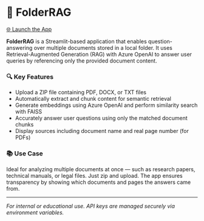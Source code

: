 # 📂 FolderRAG

[🌐 Launch the App](https://folderrag-ecgznykhrmhywjjru3zydb.streamlit.app/)

**FolderRAG** is a Streamlit-based application that enables question-answering over multiple documents stored in a local folder. It uses Retrieval-Augmented Generation (RAG) with Azure OpenAI to answer user queries by referencing only the provided document content.

### 🔍 Key Features

- Upload a ZIP file containing PDF, DOCX, or TXT files
- Automatically extract and chunk content for semantic retrieval
- Generate embeddings using Azure OpenAI and perform similarity search with FAISS
- Accurately answer user questions using only the matched document chunks
- Display sources including document name and real page number (for PDFs)

### 📚 Use Case

Ideal for analyzing multiple documents at once — such as research papers, technical manuals, or legal files. Just zip and upload. The app ensures transparency by showing which documents and pages the answers came from.

---

*For internal or educational use. API keys are managed securely via environment variables.*
